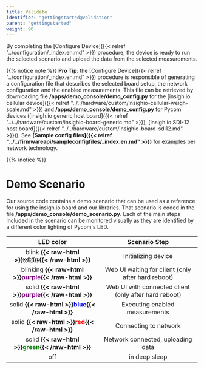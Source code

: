 ```yaml
---
title: Validate
identifier: "gettingstarted@validation"
parent: "gettingstarted"
weight: 90
---
```


By completing the [Configure Device]({{< relref "../configuration/_index.en.md" >}}) procedure, the device is ready to run the selected scenario and upload the data from the selected measurements.

{{% notice note %}}
**Pro Tip**: the [Configure Device]({{< relref "../configuration/_index.en.md" >}}) procedure is responsible of generating a configuration file that describes the selected board setup, the network configuration and the enabled measurements. This file can be retrieved by downloading file **/apps/demo_console/demo_config.py** for the [insigh.io cellular device]({{< relref "../../hardware/custom/insighio-cellular-weigh-scale.md" >}}) and **/apps/demo_console/demo_config.py** for Pycom devices ([insigh.io generic host board]({{< relref "../../hardware/custom/insighio-board-generic.md" >}}), [insigh.io SDI-12 host board]({{< relref "../../hardware/custom/insighio-board-sdi12.md" >}})). See **[Sample config files]({{< relref "../../firmwareapi/sampleconfigfiles/_index.en.md" >}})** for examples per network technology.

{{% /notice %}}

# Demo Scenario

Our source code contains a demo scenario that can be used as a reference for using the insigh.io board and our libraries. That scenario is coded in the file **/apps/demo_console/demo_scenario.py**. Each of the main steps included in the scenario can be monitored visually as they are identified by a different color lighting of Pycom's LED.

|                                        LED color                                         |                     Scenario Step                     |
| :--------------------------------------------------------------------------------------: | :---------------------------------------------------: |
|  blink **{{< raw-html >}}<span style="color: #FFFFFF; text-shadow: -1px 0 black, 0 1px black, 1px 0 black, 0 -1px black;">white</span>{{< /raw-html >}}**  |                  Initializing device                  |
| blinking **{{< raw-html >}}<span style="color: #800080">purple</span>{{< /raw-html >}}** |  Web UI waiting for client (only after hard reboot)   |
|  solid **{{< raw-html >}}<span style="color: #800080">purple</span>{{< /raw-html >}}**   | Web UI with connected client (only after hard reboot) |
|   solid **{{< raw-html >}}<span style="color: #0000FF">blue</span>{{< /raw-html >}}**    |            Executing enabled measurements             |
|    solid **{{< raw-html >}}<span style="color: #FF0000">red</span>{{< /raw-html >}}**    |                 Connecting to network                 |
|   solid **{{< raw-html >}}<span style="color: #008000">green</span>{{< /raw-html >}}**   |           Network connected, uploading data           |
|                                           off                                            |                     in deep sleep                     |

